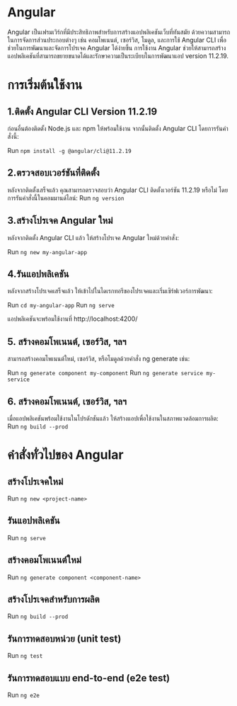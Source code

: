 # Angular

Angular เป็นเฟรมเวิร์กที่มีประสิทธิภาพสำหรับการสร้างแอปพลิเคชันเว็บที่ทันสมัย ด้วยความสามารถในการจัดการส่วนประกอบต่างๆ เช่น คอมโพเนนต์, เซอร์วิส, โมดูล, และการใช้ Angular CLI เพื่อช่วยในการพัฒนาและจัดการโปรเจค Angular ได้ง่ายขึ้น การใช้งาน Angular ช่วยให้สามารถสร้างแอปพลิเคชันที่สามารถขยายขนาดได้และรักษาความเป็นระเบียบในการพัฒนาแอป version 11.2.19.

# การเริ่มต้นใช้งาน

## 1.ติดตั้ง Angular CLI Version 11.2.19
ก่อนอื่นต้องติดตั้ง Node.js และ npm ให้พร้อมใช้งาน จากนั้นติดตั้ง Angular CLI โดยการรันคำสั่งนี้:

Run `npm install -g @angular/cli@11.2.19`

## 2.ตรวจสอบเวอร์ชันที่ติดตั้ง
หลังจากติดตั้งเสร็จแล้ว คุณสามารถตรวจสอบว่า Angular CLI ติดตั้งเวอร์ชัน 11.2.19 หรือไม่ โดยการรันคำสั่งนี้ในคอมมานด์ไลน์:
Run `ng version`

## 3.สร้างโปรเจค Angular ใหม่
หลังจากติดตั้ง Angular CLI แล้ว ให้สร้างโปรเจค Angular ใหม่ด้วยคำสั่ง:

Run `ng new my-angular-app`

## 4.รันแอปพลิเคชัน
หลังจากสร้างโปรเจคเสร็จแล้ว ให้เข้าไปในไดเรกทอรีของโปรเจคและเริ่มเซิร์ฟเวอร์การพัฒนา:

Run `cd my-angular-app`
Run `ng serve`

แอปพลิเคชันจะพร้อมใช้งานที่ http://localhost:4200/

## 5. สร้างคอมโพเนนต์, เซอร์วิส, ฯลฯ
สามารถสร้างคอมโพเนนต์ใหม่, เซอร์วิส, หรือโมดูลด้วยคำสั่ง ng generate เช่น:

Run `ng generate component my-component`
Run `ng generate service my-service`

## 6. สร้างคอมโพเนนต์, เซอร์วิส, ฯลฯ
เมื่อแอปพลิเคชันพร้อมใช้งานในโปรดักชันแล้ว ให้สร้างแอปเพื่อใช้งานในสภาพแวดล้อมการผลิต:
Run `ng build --prod`

# คำสั่งทั่วไปของ Angular

## สร้างโปรเจคใหม่

Run `ng new <project-name>` 

## รันแอปพลิเคชัน

Run `ng serve` 

## สร้างคอมโพเนนต์ใหม่

Run `ng generate component <component-name>` 

## สร้างโปรเจคสำหรับการผลิต

Run `ng build --prod` 

## รันการทดสอบหน่วย (unit test)

Run `ng test` 

## รันการทดสอบแบบ end-to-end (e2e test)

Run `ng e2e` 
